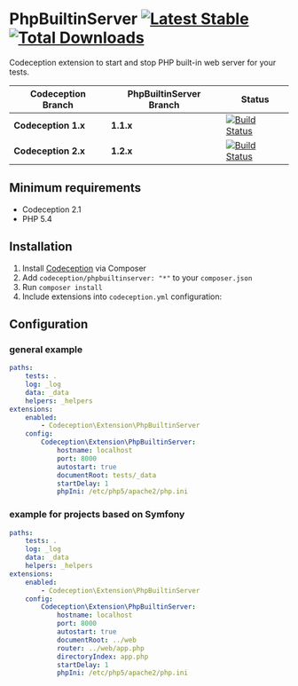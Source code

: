 PhpBuiltinServer [![Latest Stable](https://poser.pugx.org/codeception/phpbuiltinserver/version.png)](https://packagist.org/packages/codeception/phpbuiltinserver) [![Total Downloads](https://poser.pugx.org/codeception/phpbuiltinserver/downloads.png)](https://packagist.org/packages/codeception/phpbuiltinserver)
================

Codeception extension to start and stop PHP built-in web server for your tests.

| Codeception Branch | PhpBuiltinServer Branch | Status |
| ------- | -------- | -------- |
| **Codeception 1.x** | **1.1.x** | [![Build Status](https://secure.travis-ci.org/tiger-seo/PhpBuiltinServer.png?branch=v1.1.x)](http://travis-ci.org/tiger-seo/PhpBuiltinServer) |
| **Codeception 2.x** | **1.2.x** | [![Build Status](https://secure.travis-ci.org/tiger-seo/PhpBuiltinServer.png?branch=master)](http://travis-ci.org/tiger-seo/PhpBuiltinServer) |

## Minimum requirements

* Codeception 2.1
* PHP 5.4

## Installation

1. Install [Codeception](http://codeception.com) via Composer
2. Add `codeception/phpbuiltinserver: "*"` to your `composer.json`
3. Run `composer install`
4. Include extensions into `codeception.yml` configuration:

## Configuration

### general example

``` yaml
paths:
    tests: .
    log: _log
    data: _data
    helpers: _helpers
extensions:
    enabled:
        - Codeception\Extension\PhpBuiltinServer
    config:
        Codeception\Extension\PhpBuiltinServer:
            hostname: localhost
            port: 8000
            autostart: true
            documentRoot: tests/_data
            startDelay: 1
            phpIni: /etc/php5/apache2/php.ini
```

### example for projects based on Symfony
``` yaml
paths:
    tests: .
    log: _log
    data: _data
    helpers: _helpers
extensions:
    enabled:
        - Codeception\Extension\PhpBuiltinServer
    config:
        Codeception\Extension\PhpBuiltinServer:
            hostname: localhost
            port: 8000
            autostart: true
            documentRoot: ../web
            router: ../web/app.php
            directoryIndex: app.php
            startDelay: 1
            phpIni: /etc/php5/apache2/php.ini
```
